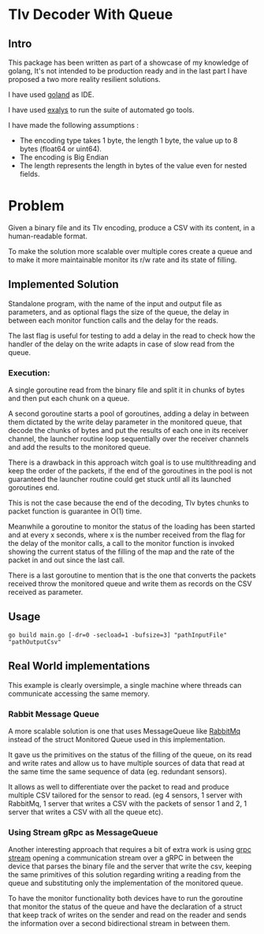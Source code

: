#  Tlv Decoder With Queue

## Intro

This package has been written as part of a showcase of my knowledge of golang, It's not intended to be production ready and in the last part I have proposed a two more reality resilient solutions.

I have used [goland](https://www.jetbrains.com/go/) as IDE.

I have used [exalys](https://github.com/exercism/exalysis) to run the suite of automated go tools.

I have made the following assumptions :
- The encoding type takes 1 byte, the length 1 byte, the value up to 8 bytes (float64 or uint64).
- The encoding is Big Endian
- The length represents the length in bytes of the value even for nested fields.

# Problem

Given a binary file and its Tlv encoding, produce a CSV with its content,
in a human-readable format.

To make the solution more scalable over multiple cores create a queue and to make it more maintainable
monitor its r/w rate and its state of filling.

## Implemented Solution

Standalone program, with the name of the input and output file as parameters,
and as optional flags the size of the queue, the delay in between each monitor function
calls and the delay for the reads.


The last flag is useful for testing to add a delay in the read to check how
the handler of the delay on the write adapts in case of slow read from the queue.

### Execution:

A single goroutine read from the binary file and split it in chunks of bytes
and then put each chunk on a queue.

A second goroutine starts a pool of goroutines, adding a delay in between them dictated
by the write delay parameter in the monitored queue, that decode the chunks of bytes and put
the results of each one in its receiver channel, the launcher routine loop sequentially
over the receiver channels and add the results to the monitored queue.

There is a drawback in this approach witch goal is to use multithreading
and keep the order of the packets, if the end of the goroutines
in the pool is not guaranteed the launcher routine could get stuck
until all its launched goroutines end.

This is not the case because the end of the decoding, Tlv bytes chunks to packet function is guarantee in O(1) time.

Meanwhile a goroutine to monitor the status of the loading has been started and
at every x seconds, where x is the number received from the flag for the delay
of the monitor calls, a call to the monitor function is invoked showing
the current status of the filling of the map and the rate of the packet in and out
since the last call.

There is a last goroutine to mention that is the one that converts the packets
received throw the monitored queue and write them as records on the CSV
received as parameter.

## Usage

`
go build main.go [-dr=0 -secload=1 -bufsize=3] "pathInputFile" "pathOutputCsv"
`

## Real World implementations

This example is clearly oversimple, a single machine where threads can communicate accessing the same memory.


### Rabbit Message Queue

A more scalable solution is one that uses MessageQueue like
[RabbitMq](https://www.rabbitmq.com/) instead of the struct Monitored Queue used in this implementation.

It gave us the primitives on the status of the filling of the queue,
on its read and write rates and allow us to have multiple sources
of data that read at the same time the same sequence of data
(eg. redundant sensors).

It allows as well to differentiate over the packet to read and produce
multiple CSV tailored for the sensor to read.
(eg 4 sensors, 1 server with RabbitMq, 1 server that writes a CSV
with the packets of sensor 1 and 2, 1 server that writes a CSV with
all the queue etc).

### Using Stream gRpc as MessageQueue

Another interesting approach that requires a bit of extra work is using
[grpc stream](https://grpc.io/docs/tutorials/basic/go/) opening a communication
stream over a gRPC in between the device that parses the binary file
and the server that write the csv, keeping the same primitives
of this solution regarding writing a reading from the queue
and substituting only the implementation of the monitored queue.

To have the monitor functionality both devices have to run the goroutine that
monitor the status of the queue and have the declaration of a struct that
keep track of writes on the sender and read on the reader and sends
the information over a second bidirectional stream in between them.  


